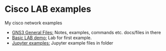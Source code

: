 # Cisco LAB examples

My cisco network examples

- [GNS3 General Files:](GNS3) Notes, examples, commands etc. docs/files in there
- [Basic LAB demo:](<GNS3 demo LAB>) Lab for first example.
- [Jupyter examples:](<Jupyter Files>) Jupyter example files in folder
